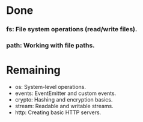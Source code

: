# Done

### fs: File system operations (read/write files).

### path: Working with file paths.

# Remaining

- os: System-level operations.
- events: EventEmitter and custom events.
- crypto: Hashing and encryption basics.
- stream: Readable and writable streams.
- http: Creating basic HTTP servers.
